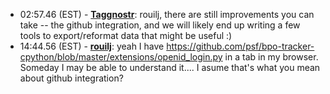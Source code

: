 * <a id="02:57.46">02:57.46 (EST)</a> - __[Taggnostr](https://github.com/Taggnostr)__: rouilj, there are still improvements you can take -- the github integration, and we will likely end up writing a few tools to export/reformat data that might be useful :)
* <a id="14:44.56">14:44.56 (EST)</a> - __[rouilj](https://github.com/rouilj)__: yeah I have https://github.com/psf/bpo-tracker-cpython/blob/master/extensions/openid_login.py in a tab in my browser. Someday I may be able to understand it.... I asume that's what you mean about github integration?
